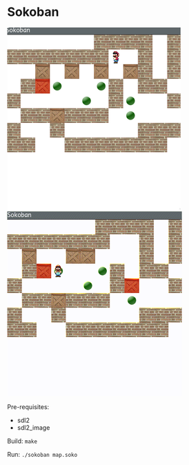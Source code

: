 # Sokoban


![Screenshot](screenshot.png)
![GIF](sokoban.gif)


Pre-requisites:
- sdl2
- sdl2_image

Build: `make`

Run: `./sokoban map.soko`
